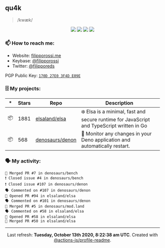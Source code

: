 ## qu4k

> /kwæk/

<p align="center">
  <img src="https://img.shields.io/badge/last%20major%20release-aug.%202000-important" />
  <img src="https://img.shields.io/badge/unminified%20size-6%20feet%206%20inches-informational" />
  <img src="https://img.shields.io/badge/vulnerabilities-high-critical" />
  <img src="https://img.shields.io/badge/code%20quality-A%20for%20effort-success" />
</p>

### 📫 How to reach me:

- Website: [filipporossi.me](https://filipporossi.me/)
- Keybase: [@filipporossi](https://keybase.io/filipporossi)
- Twitter: [@filipporeds](https://keybase.io/filipporeds)

PGP Public Key: [`170D 27E0 3F4D E09E`](https://keybase.io/filipporossi/pgp_keys.asc)

### 🗄 My projects:

|*|Stars|Repo|Description|
|---|---|---|---|
| 📦 | 1881 | [elsaland/elsa](https://github.com/elsaland/elsa) | ❄️ Elsa is a minimal, fast and secure runtime for JavaScript and TypeScript written in Go |
| 📦 | 568 | [denosaurs/denon](https://github.com/denosaurs/denon) | 👀 Monitor any changes in your Deno application and automatically restart. |

### 🗣 My activity:

```
🎉 Merged PR #7 in denosaurs/bench
❗️ Closed issue #4 in denosaurs/bench
❗️ Closed issue #107 in denosaurs/denon
🗣 Commented on #107 in denosaurs/denon
💪 Opened PR #94 in elsaland/elsa
🗣 Commented on #101 in denosaurs/denon
🎉 Merged PR #5 in denosaurs/mod.land
🗣 Commented on #58 in elsaland/elsa
💪 Opened PR #58 in elsaland/elsa
🎉 Merged PR #50 in elsaland/elsa
```

---

<p align="center">Last refresh: <b>Tuesday, October 13th 2020, 8:22:38 am UTC</b>. Created with <a href=https://github.com/marketplace/actions/profile-readme>@actions-js/profile-readme</a>.</p>
